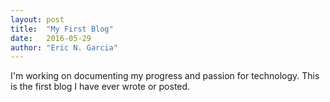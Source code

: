 ```yaml
---
layout: post
title:  "My First Blog"
date:   2016-05-29
author: "Eric N. Garcia"
---
```

I'm working on documenting my progress and passion for technology.  This is the first blog I have ever wrote or posted.
